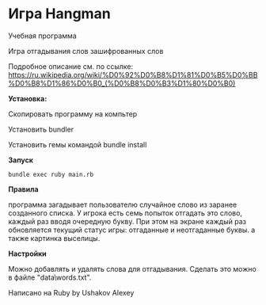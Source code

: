 # Игра Hangman

Учебная программа

Игра отгадывания слов зашифрованных слов

Подробное описание см. по ссылке:
https://ru.wikipedia.org/wiki/%D0%92%D0%B8%D1%81%D0%B5%D0%BB%D0%B8%D1%86%D0%B0_(%D0%B8%D0%B3%D1%80%D0%B0)

**Установка:**

Скопировать программу на компьтер

Установить bundler

Установить гемы командой bundle install

**Запуск**
```
bundle exec ruby main.rb
```
**Правила**

программа загадывает пользователю случайное слово из заранее созданного списка. У игрока есть семь попыток отгадать это слово, каждый раз вводя очередную букву. При этом на экране каждый раз обновляется текущий статус игры: отгаданные и неотгаданные буквы. а также картинка выселицы.

**Настройки**

Можно добавлять и удалять слова для отгадывания. Сделать это можно в файле "data\words.txt". 

Написано на Ruby by Ushakov Alexey







